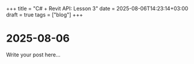 +++
title = "C# + Revit API: Lesson 3"
date = 2025-08-06T14:23:14+03:00
draft = true
tags = ["blog"]
+++

# 2025-08-06

Write your post here...